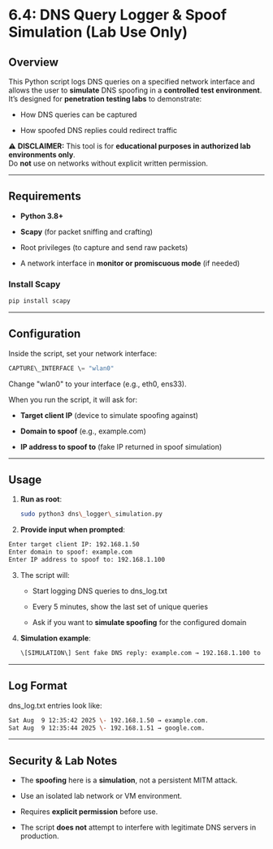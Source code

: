 # **6.4: DNS Query Logger & Spoof Simulation (Lab Use Only)**

##  **Overview**

This Python script logs DNS queries on a specified network interface and allows the user to **simulate** DNS spoofing in a **controlled test environment**.  
 It’s designed for **penetration testing labs** to demonstrate:

* How DNS queries can be captured

* How spoofed DNS replies could redirect traffic

⚠ **DISCLAIMER:** This tool is for **educational purposes in authorized lab environments only**.  
 Do **not** use on networks without explicit written permission.

---

##  **Requirements**

* **Python 3.8+**

* **Scapy** (for packet sniffing and crafting)

* Root privileges (to capture and send raw packets)

* A network interface in **monitor or promiscuous mode** (if needed)

### **Install Scapy**

```bash  
pip install scapy
```

---

##  **Configuration**

Inside the script, set your network interface:

```python  
CAPTURE\_INTERFACE \= "wlan0"  
```

Change "wlan0" to your interface (e.g., eth0, ens33).

When you run the script, it will ask for:

* **Target client IP** (device to simulate spoofing against)

* **Domain to spoof** (e.g., example.com)

* **IP address to spoof to** (fake IP returned in spoof simulation)

---

##  **Usage**

1. **Run as root**:
     

   ```bash
   sudo python3 dns\_logger\_simulation.py
   ```

2. **Provide input when prompted**:

```bash  
Enter target client IP: 192.168.1.50  
Enter domain to spoof: example.com  
Enter IP address to spoof to: 192.168.1.100  
```

3. The script will:

   * Start logging DNS queries to dns\_log.txt

   * Every 5 minutes, show the last set of unique queries

   * Ask if you want to **simulate spoofing** for the configured domain

4. **Simulation example**:
   
   ```bash
   \[SIMULATION\] Sent fake DNS reply: example.com → 192.168.1.100 to 192.168.1.50
   ```

---

##  **Log Format**

dns\_log.txt entries look like:

```bash  
Sat Aug  9 12:35:42 2025 \- 192.168.1.50 → example.com.  
Sat Aug  9 12:35:44 2025 \- 192.168.1.51 → google.com.  
```  
---

##  **Security & Lab Notes**

* The **spoofing** here is a **simulation**, not a persistent MITM attack.

* Use an isolated lab network or VM environment.

* Requires **explicit permission** before use.

* The script **does not** attempt to interfere with legitimate DNS servers in production.

